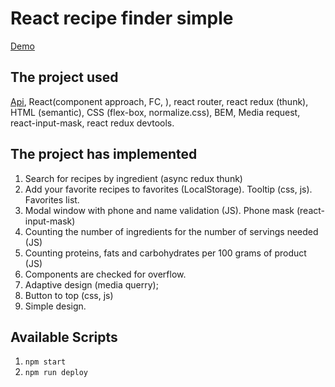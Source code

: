 # React recipe finder simple

[Demo](https://webbomj.github.io/react-recipe-simple/)

## The project used
[Api](https://developer.edamam.com/), React(component approach, FC, ), react router, react redux (thunk), HTML (semantic), CSS (flex-box, normalize.css), BEM, Media request, react-input-mask, react redux devtools.

## The project has implemented

1. Search for recipes by ingredient (async redux thunk)
2. Add your favorite recipes to favorites (LocalStorage). Tooltip (css, js). Favorites list.
3. Modal window with phone and name validation (JS). Phone mask (react-input-mask)
4. Counting the number of ingredients for the number of servings needed (JS)
5. Counting proteins, fats and carbohydrates per 100 grams of product (JS)
6. Components are checked for overflow.
7. Adaptive design (media querry);
8. Button to top (css, js)
9. Simple design.

## Available Scripts

1. `npm start`
2. `npm run deploy`
